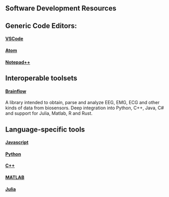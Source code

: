 ## Software Development Resources

## Generic Code Editors:

#### [VSCode](https://code.visualstudio.com/)

#### [Atom](https://atom.io/)

#### [Notepad++](https://notepad-plus-plus.org/)

## Interoperable toolsets

#### [Brainflow](https://brainflow.org/) 
A library intended to obtain, parse and analyze EEG, EMG, ECG and other kinds of data from biosensors. Deep integration into Python, C++, Java, C# and support for Julia, Matlab, R and Rust.

## Language-specific tools

#### [Javascript](./Javascript.md)

#### [Python](./Python.md)

#### [C++](./C++.md)

#### [MATLAB](./MATLAB.md)

#### [Julia](./Julia.md)
